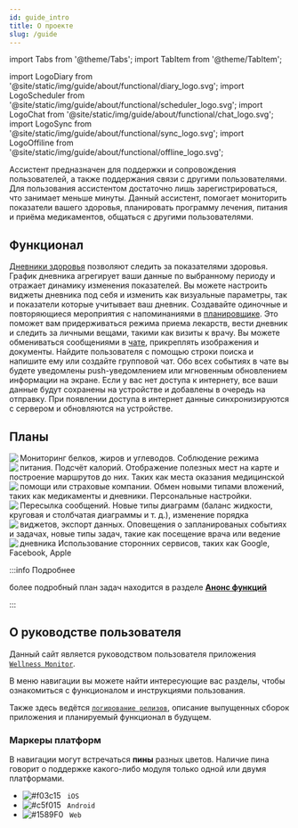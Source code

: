 ```yaml
---
id: guide_intro
title: О проекте
slug: /guide
---
```


import Tabs from '@theme/Tabs';
import TabItem from '@theme/TabItem';

import LogoDiary from '@site/static/img/guide/about/functional/diary_logo.svg';
import LogoScheduler from '@site/static/img/guide/about/functional/scheduler_logo.svg';
import LogoChat from '@site/static/img/guide/about/functional/chat_logo.svg';
import LogoSync from '@site/static/img/guide/about/functional/sync_logo.svg';
import LogoOffiline from '@site/static/img/guide/about/functional/offline_logo.svg';

Ассистент предназначен для поддержки и сопровождения пользователей, а также поддержания связи с другими пользователями. Для пользования ассистентом достаточно лишь зарегистрироваться, что занимает меньше минуты. Данный ассистент, помогает мониторить показатели вашего здоровья, планировать программу лечения, питания и приёма медикаментов, общаться с другими пользователями.

## Функционал

<Tabs className="unique-tabs" style={{}}>
    <TabItem label="Health diaries" value='1'>
        <LogoDiary className="blackSvgIcon"  style={{width: "10%",height: '100%',marginRight: 20, float: 'left'}}/>
        <a href="/docs/guide/history">Дневники здоровья</a> позволяют следить за показателями здоровья. График дневника агрегирует ваши данные по выбранному периоду и отражает динамику изменения показателей. Вы можете настроить виджеты дневника под себя и изменить как визуальные параметры, так и показатели которые учитывает ваш дневник.
    </TabItem>
    <TabItem label="Event Scheduler" value='2'>
        <LogoScheduler className="blackSvgIcon"  style={{width: "10%",height: '100%',marginRight: 20, float: 'left'}}/>
        Создавайте одиночные и повторяющиеся мероприятия с напоминаниями в <a href="/docs/guide/schedule">планировщике</a>. Это поможет вам придерживаться режима приема лекарств, вести дневник и следить за личными вещами, такими как визиты к врачу.
    </TabItem>
    <TabItem label="Chat" value='3'>
        <LogoChat className="blackSvgIcon"  style={{width: "10%",height: '100%',marginRight: 20, float: 'left'}}/>
        Вы можете обмениваться сообщениями в <a href="/docs/guide/chat">чате</a>, прикреплять изображения и документы. Найдите пользователя с помощью строки поиска и напишите ему или создайте групповой чат. Обо всех событиях в чате вы будете уведомлены push-уведомлением или мгновенным обновлением информации на экране.
    </TabItem>
    <TabItem label="Offline mode" value='5'>
        <LogoOffiline className="blackSvgIcon"  style={{width: "10%",height: '100%',marginRight: 20, float: 'left'}}/>
        Если у вас нет доступа к интернету, все ваши данные будут сохранены на устройстве и добавлены в очередь на отправку.
    </TabItem>
    <TabItem label="Synchronization" value='6'>
        <LogoSync className="blackSvgIcon"  style={{width: "10%",height: '100%',marginRight: 20, float: 'left'}}/>
        При появлении доступа в интернет данные синхронизируются с сервером и обновляются на устройстве.
    </TabItem>
</Tabs>

## Планы

<Tabs className="unique-tabs" style={{}}>
    <TabItem label="Nutriciology" value='1'>
        <img align="left" src="/WM_doc/img/guide/about/plan/nutriciolory_logo.svg" style={{width: "10%",marginRight: 20}}/>
        Мониторинг белков, жиров и углеводов. Соблюдение режима питания. Подсчёт калорий.
    </TabItem>
    <TabItem label="Help map" value='2'>
        <img align="left" src="/WM_doc/img/guide/about/plan/map_logo.svg" style={{width: "10%",marginRight: 20}}/>
       Отображение полезных мест на карте и построение маршрутов до них. Таких как места оказания медицинской помощи или страховые компании.
    </TabItem>
    <TabItem label="Chat" value='3'>
        <img align="left" src="/WM_doc/img/guide/about/plan/chat_logo.svg" style={{width: "10%",marginRight: 20}}/>
        Обмен новыми типами вложений, таких как медикаменты и дневники. Персональные настройки. Пересылка сообщений.
    </TabItem>
    <TabItem label="Diaries" value='4'>
        <img align="left" src="/WM_doc/img/guide/about/plan/chart_logo.svg" style={{width: "10%",marginRight: 20}}/>
        Новые типы диаграмм (баланс жидкости, круговая и столбчатая диаграммы и т. д.), изменение порядка виджетов, экспорт данных.
    </TabItem>
    <TabItem label="Scheduler" value='5'>
        <img align="left" src="/WM_doc/img/guide/about/plan/chat_logo.svg" style={{width: "10%",marginRight: 20}}/>
        Оповещения о запланированых событиях и задачах, новые типы задач, такие как посещение врача или ведение дневника
    </TabItem>
    <TabItem label="Authorization" value='6'>
        <img align="left" src="/WM_doc/img/guide/about/plan/auth_logo.svg" style={{width: "10%",marginRight: 20}}/>
        Использование сторонних сервисов, таких как Google, Facebook, Apple
    </TabItem>
</Tabs>

:::info Подробнее

более подробный план задач находится в разделе **[Анонс функций](/docs/releases/tasklist)**

:::

## О руководстве пользователя

Данный сайт является руководством пользователя приложения [`Wellness Monitor`](https://wellness.a2rd.com).

В меню навигации вы можете найти интересующие вас разделы, чтобы ознакомиться с функционалом и инструкциями пользования.

Также здесь ведётся [`логирование релизов`](/docs/releases/notes), описание выпущенных сборок приложения и планируемый функционал в будущем.

### Маркеры платформ

В навигации могут встречаться **пины** разных цветов. Наличие пина говорит о поддержке какого-либо модуля только одной или двумя платформами.

- ![#f03c15](https://via.placeholder.com/15/000000/000000?text=+) ` iOS`
- ![#c5f015](https://via.placeholder.com/15/c5f015/000000?text=+) ` Android`
- ![#1589F0](https://via.placeholder.com/15/1589F0/000000?text=+) ` Web`
